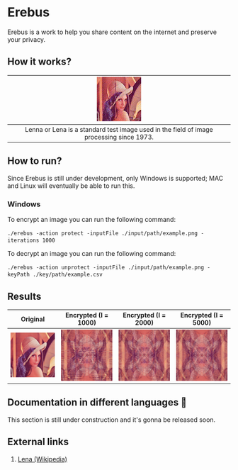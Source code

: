 # Erebus

Erebus is a work to help you share content on the internet and preserve your privacy.

## How it works?

| ![](./docs/resources/lenna.gif)                                                                          |
|:--------------------------------------------------------------------------------------------------------:|
| Lenna or Lena is a standard test image used in the field of image processing since 1973. |

## How to run?

Since Erebus is still under development, only Windows is supported; MAC and Linux will eventually be able to run this.

### Windows

To encrypt an image you can run the following command:

```
./erebus -action protect -inputFile ./input/path/example.png -iterations 1000
```

To decrypt an image you can run the following command:

```
./erebus -action unprotect -inputFile ./input/path/example.png -keyPath ./key/path/example.csv
```

## Results


| **Original**                    | **Encrypted (I = 1000)**             | **Encrypted (I = 2000)**             | **Encrypted (I = 5000)**             |
|:-------------------------------:|:------------------------------------:|:------------------------------------:|:------------------------------------:|
| ![](./docs/resources/lenna.png) | ![](./docs/resources/lenna_1000.png) | ![](./docs/resources/lenna_2000.png) | ![](./docs/resources/lenna_5000.png) |

## Documentation in different languages 🚧

This section is still under construction and it's gonna be released soon.

## External links

1. [Lena (Wikipedia)](https://en.wikipedia.org/wiki/Lenna)